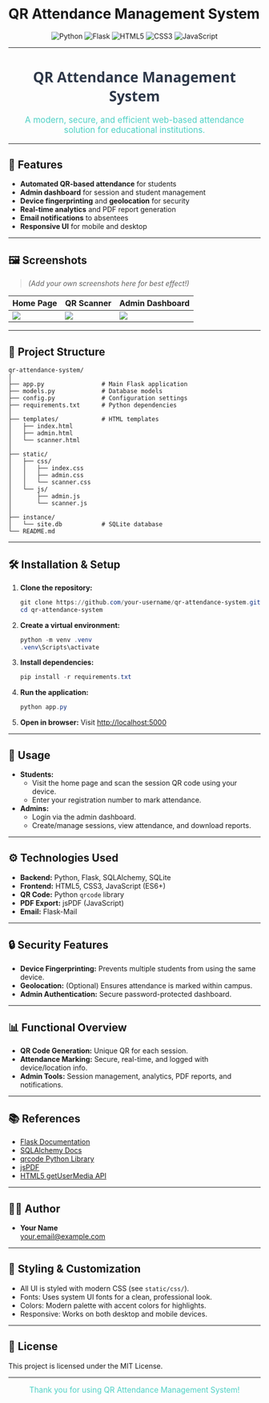 # QR Attendance Management System

<p align="center">
  <img src="https://img.shields.io/badge/Python-3.8%2B-blue?logo=python" alt="Python">
  <img src="https://img.shields.io/badge/Flask-2.x-green?logo=flask" alt="Flask">
  <img src="https://img.shields.io/badge/HTML5-E34F26?logo=html5&logoColor=white" alt="HTML5">
  <img src="https://img.shields.io/badge/CSS3-1572B6?logo=css3&logoColor=white" alt="CSS3">
  <img src="https://img.shields.io/badge/JavaScript-F7DF1E?logo=javascript&logoColor=black" alt="JavaScript">
</p>

---

<h1 align="center" style="color:#2d3748;font-family:'Segoe UI',sans-serif;">QR Attendance Management System</h1>

<p align="center" style="color:#4fd1c5;font-size:1.2em;">A modern, secure, and efficient web-based attendance solution for educational institutions.</p>

---

## 🚀 Features

- **Automated QR-based attendance** for students
- **Admin dashboard** for session and student management
- **Device fingerprinting** and **geolocation** for security
- **Real-time analytics** and PDF report generation
- **Email notifications** to absentees
- **Responsive UI** for mobile and desktop

---

## 🖼️ Screenshots

> *(Add your own screenshots here for best effect!)*

| Home Page | QR Scanner | Admin Dashboard |
|-----------|-----------|----------------|
| ![](static/screenshots/home.png) | ![](static/screenshots/scanner.png) | ![](static/screenshots/admin.png) |

---

## 📁 Project Structure

```text
qr-attendance-system/
│
├── app.py                # Main Flask application
├── models.py             # Database models
├── config.py             # Configuration settings
├── requirements.txt      # Python dependencies
│
├── templates/            # HTML templates
│   ├── index.html
│   ├── admin.html
│   └── scanner.html
│
├── static/
│   ├── css/
│   │   ├── index.css
│   │   ├── admin.css
│   │   └── scanner.css
│   └── js/
│       ├── admin.js
│       └── scanner.js
│
├── instance/
│   └── site.db           # SQLite database
└── README.md
```

---

## 🛠️ Installation & Setup

1. **Clone the repository:**
   ```powershell
   git clone https://github.com/your-username/qr-attendance-system.git
   cd qr-attendance-system
   ```
2. **Create a virtual environment:**
   ```powershell
   python -m venv .venv
   .venv\Scripts\activate
   ```
3. **Install dependencies:**
   ```powershell
   pip install -r requirements.txt
   ```
4. **Run the application:**
   ```powershell
   python app.py
   ```
5. **Open in browser:**
   Visit [http://localhost:5000](http://localhost:5000)

---

## 📝 Usage

- **Students:**
  - Visit the home page and scan the session QR code using your device.
  - Enter your registration number to mark attendance.
- **Admins:**
  - Login via the admin dashboard.
  - Create/manage sessions, view attendance, and download reports.

---

## ⚙️ Technologies Used

- **Backend:** Python, Flask, SQLAlchemy, SQLite
- **Frontend:** HTML5, CSS3, JavaScript (ES6+)
- **QR Code:** Python `qrcode` library
- **PDF Export:** jsPDF (JavaScript)
- **Email:** Flask-Mail

---

## 🔒 Security Features

- **Device Fingerprinting:** Prevents multiple students from using the same device.
- **Geolocation:** (Optional) Ensures attendance is marked within campus.
- **Admin Authentication:** Secure password-protected dashboard.

---

## 📊 Functional Overview

- **QR Code Generation:** Unique QR for each session.
- **Attendance Marking:** Secure, real-time, and logged with device/location info.
- **Admin Tools:** Session management, analytics, PDF reports, and notifications.

---

## 📚 References

- [Flask Documentation](https://flask.palletsprojects.com/)
- [SQLAlchemy Docs](https://docs.sqlalchemy.org/)
- [qrcode Python Library](https://pypi.org/project/qrcode/)
- [jsPDF](https://github.com/parallax/jsPDF)
- [HTML5 getUserMedia API](https://developer.mozilla.org/en-US/docs/Web/API/MediaDevices/getUserMedia)

---

## 👨‍💻 Author

- **Your Name**  
  [your.email@example.com](mailto:your.email@example.com)

---

## 🎨 Styling & Customization

- All UI is styled with modern CSS (see `static/css/`).
- Fonts: Uses system UI fonts for a clean, professional look.
- Colors: Modern palette with accent colors for highlights.
- Responsive: Works on both desktop and mobile devices.

---

## 📄 License

This project is licensed under the MIT License.

---

<p align="center" style="color:#4fd1c5;font-size:1.1em;">Thank you for using QR Attendance Management System!</p>
